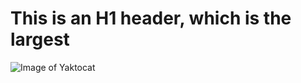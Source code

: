# This is an H1 header, which is the largest 

![Image of Yaktocat](https://octodex.github.com/images/yaktocat.png)
